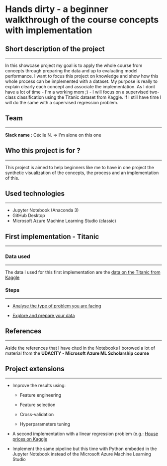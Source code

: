 # Hands dirty - a beginner walkthrough of the course concepts with implementation

## Short description of the project
___

In this showcase project my goal is to apply the whole course from concepts through preparing the data and up to evaluating model performance.
I want to focus this project on knowledge and show how this whole process can be implemented with a dataset. My purpose is really to explain clearly each concept and associate the implementation.
As I dont have a lot of time - I'm a working mom ;) - I will focus on a supervised two-class classification using the Titanic dataset from Kaggle. If I still have time I will do the same with a supervised regression problem.

## Team
___

**Slack name :** Cécile N. => I'm alone on this one

## Who this project is for ?
___

This project is aimed to help beginners like me to have in one project the synthetic visualization of the concepts, the process and an implementation of this.

## Used technologies
___

- Jupyter Notebook (Anaconda 3)
- GitHub Desktop
- Microsoft Azure Machine Learning Studio (classic)


## First implementation - Titanic
___
### Data used
___

The data I used for this first implementation are the [data on the Titanic from Kaggle](https://www.kaggle.com/c/titanic/data)

### Steps
___

- [Analyse the type of problem you are facing](https://github.com/NAVERGONI/MicrosoftML-ProjectShowcasing/blob/master/project/C%C3%A9cile%20N/AnalyzeTheProblem.ipynb)

- [Explore and prepare your data](https://github.com/NAVERGONI/MicrosoftML-ProjectShowcasing/blob/master/project/C%C3%A9cile%20N/ExploreAndPrepareYourData.ipynb)

   
## References
___
   
  
Aside the references that I have cited in the Notebooks I borowed a lot of material from the **UDACITY - Microsoft Azure ML Scholarship course**


## Project extensions
___
  
  - Improve the results using:
    
    - Feature engineering
      
    - Feature selection
    
    - Cross-validation
      
    - Hyperparameters tuning
    
  - A second implementation with a linear regression problem (e.g.: [House prices on Kaggle](https://www.kaggle.com/c/house-prices-advanced-regression-techniques/data)
  
  - Implement the same pipeline but this time with Python embeded in the Jupyter Notebook instead of the Microsoft Azure Machine Learning Studio
  


